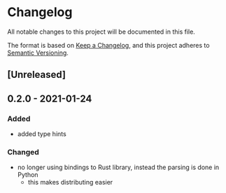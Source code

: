 # Changelog

All notable changes to this project will be documented in this file.

The format is based on [Keep a Changelog](https://keepachangelog.com/en/1.0.0/),
and this project adheres to [Semantic Versioning](https://semver.org/spec/v2.0.0.html).

## [Unreleased]

## 0.2.0 - 2021-01-24

### Added

- added type hints

### Changed

- no longer using bindings to Rust library, instead the parsing is done in Python
  - this makes distributing easier
